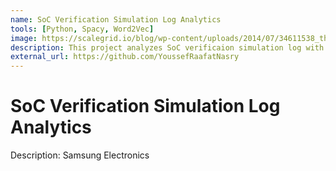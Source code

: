 ```yaml
---
name: SoC Verification Simulation Log Analytics
tools: [Python, Spacy, Word2Vec]
image: https://scalegrid.io/blog/wp-content/uploads/2014/07/34611538_thumbnail-copy.jpg
description: This project analyzes SoC verificaion simulation log with NLP techiniques such as Word2Vec and Doc2Vec.
external_url: https://github.com/YoussefRaafatNasry
---
```


# SoC Verification Simulation Log Analytics

Description: Samsung Electronics